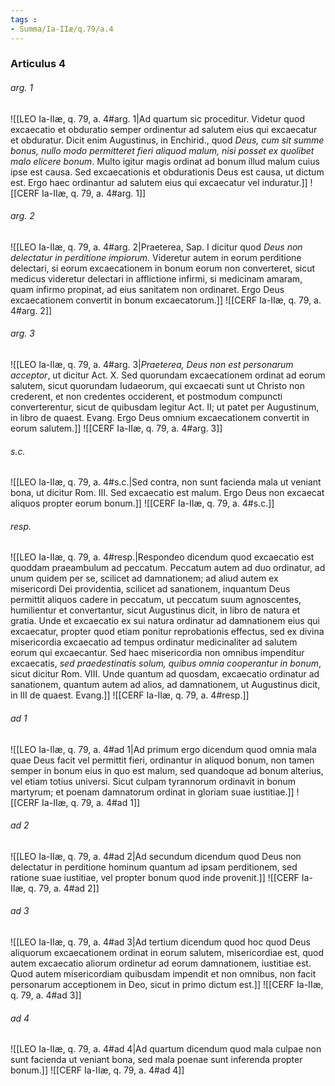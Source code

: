 ```yaml
---
tags : 
- Summa/Ia-IIæ/q.79/a.4
---
```


### Articulus 4

###### arg. 1
![[LEO Ia-IIæ, q. 79, a. 4#arg. 1|Ad quartum sic proceditur. Videtur quod excaecatio et obduratio semper ordinentur ad salutem eius qui excaecatur et obduratur. Dicit enim Augustinus, in Enchirid., quod *Deus, cum sit summe bonus, nullo modo permitteret fieri aliquod malum, nisi posset ex quolibet malo elicere bonum*. Multo igitur magis ordinat ad bonum illud malum cuius ipse est causa. Sed excaecationis et obdurationis Deus est causa, ut dictum est. Ergo haec ordinantur ad salutem eius qui excaecatur vel induratur.]]
![[CERF Ia-IIæ, q. 79, a. 4#arg. 1]]

###### arg. 2
![[LEO Ia-IIæ, q. 79, a. 4#arg. 2|Praeterea, Sap. I dicitur quod *Deus non delectatur in perditione impiorum*. Videretur autem in eorum perditione delectari, si eorum excaecationem in bonum eorum non converteret, sicut medicus videretur delectari in afflictione infirmi, si medicinam amaram, quam infirmo propinat, ad eius sanitatem non ordinaret. Ergo Deus excaecationem convertit in bonum excaecatorum.]]
![[CERF Ia-IIæ, q. 79, a. 4#arg. 2]]

###### arg. 3
![[LEO Ia-IIæ, q. 79, a. 4#arg. 3|*Praeterea, Deus non est personarum acceptor*, ut dicitur Act. X. Sed quorundam excaecationem ordinat ad eorum salutem, sicut quorundam Iudaeorum, qui excaecati sunt ut Christo non crederent, et non credentes occiderent, et postmodum compuncti converterentur, sicut de quibusdam legitur Act. II; ut patet per Augustinum, in libro de quaest. Evang. Ergo Deus omnium excaecationem convertit in eorum salutem.]]
![[CERF Ia-IIæ, q. 79, a. 4#arg. 3]]

###### s.c.
![[LEO Ia-IIæ, q. 79, a. 4#s.c.|Sed contra, non sunt facienda mala ut veniant bona, ut dicitur Rom. III. Sed excaecatio est malum. Ergo Deus non excaecat aliquos propter eorum bonum.]]
![[CERF Ia-IIæ, q. 79, a. 4#s.c.]]

###### resp.
![[LEO Ia-IIæ, q. 79, a. 4#resp.|Respondeo dicendum quod excaecatio est quoddam praeambulum ad peccatum. Peccatum autem ad duo ordinatur, ad unum quidem per se, scilicet ad damnationem; ad aliud autem ex misericordi Dei providentia, scilicet ad sanationem, inquantum Deus permittit aliquos cadere in peccatum, ut peccatum suum agnoscentes, humilientur et convertantur, sicut Augustinus dicit, in libro de natura et gratia. Unde et excaecatio ex sui natura ordinatur ad damnationem eius qui excaecatur, propter quod etiam ponitur reprobationis effectus, sed ex divina misericordia excaecatio ad tempus ordinatur medicinaliter ad salutem eorum qui excaecantur. Sed haec misericordia non omnibus impenditur excaecatis, *sed praedestinatis solum, quibus omnia cooperantur in bonum*, sicut dicitur Rom. VIII. Unde quantum ad quosdam, excaecatio ordinatur ad sanationem, quantum autem ad alios, ad damnationem, ut Augustinus dicit, in III de quaest. Evang.]]
![[CERF Ia-IIæ, q. 79, a. 4#resp.]]

###### ad 1
![[LEO Ia-IIæ, q. 79, a. 4#ad 1|Ad primum ergo dicendum quod omnia mala quae Deus facit vel permittit fieri, ordinantur in aliquod bonum, non tamen semper in bonum eius in quo est malum, sed quandoque ad bonum alterius, vel etiam totius universi. Sicut culpam tyrannorum ordinavit in bonum martyrum; et poenam damnatorum ordinat in gloriam suae iustitiae.]]
![[CERF Ia-IIæ, q. 79, a. 4#ad 1]]

###### ad 2
![[LEO Ia-IIæ, q. 79, a. 4#ad 2|Ad secundum dicendum quod Deus non delectatur in perditione hominum quantum ad ipsam perditionem, sed ratione suae iustitiae, vel propter bonum quod inde provenit.]]
![[CERF Ia-IIæ, q. 79, a. 4#ad 2]]

###### ad 3
![[LEO Ia-IIæ, q. 79, a. 4#ad 3|Ad tertium dicendum quod hoc quod Deus aliquorum excaecationem ordinat in eorum salutem, misericordiae est, quod autem excaecatio aliorum ordinetur ad eorum damnationem, iustitiae est. Quod autem misericordiam quibusdam impendit et non omnibus, non facit personarum acceptionem in Deo, sicut in primo dictum est.]]
![[CERF Ia-IIæ, q. 79, a. 4#ad 3]]

###### ad 4
![[LEO Ia-IIæ, q. 79, a. 4#ad 4|Ad quartum dicendum quod mala culpae non sunt facienda ut veniant bona, sed mala poenae sunt inferenda propter bonum.]]
![[CERF Ia-IIæ, q. 79, a. 4#ad 4]]

